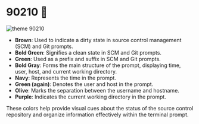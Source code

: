 # 90210 💜

![theme 90210](90210-dark.png)

- **Brown**: Used to indicate a dirty state in source control management (SCM) and Git prompts.
- **Bold Green**: Signifies a clean state in SCM and Git prompts.
- **Green**: Used as a prefix and suffix in SCM and Git prompts.
- **Bold Gray**: Forms the main structure of the prompt, displaying time, user, host, and current working directory.
- **Navy**: Represents the time in the prompt.
- **Green (again)**: Denotes the user and host in the prompt.
- **Olive**: Marks the separation between the username and hostname.
- **Purple**: Indicates the current working directory in the prompt.

These colors help provide visual cues about the status of the source control repository and organize information effectively within the terminal prompt.
